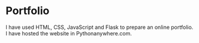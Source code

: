 # Portfolio

I have used HTML, CSS, JavaScript and Flask to prepare an online portfolio.
I have hosted the website in Pythonanywhere.com.
